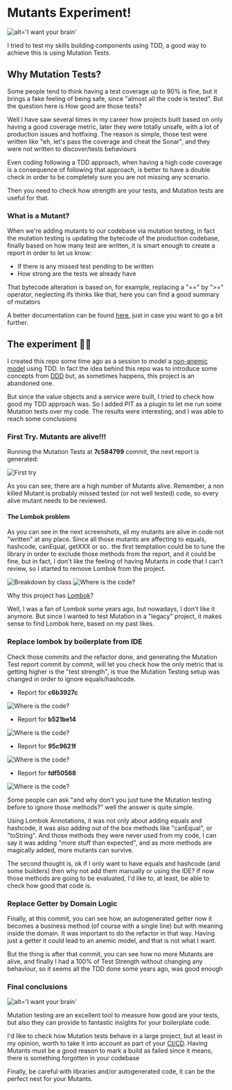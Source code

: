 # Mutants Experiment!

![alt='I want your brain'](imgs/mutant.jpeg)

I tried to test my skills building components using TDD, a good way to achieve this is
using Mutation Tests.
    
## Why Mutation Tests?

Some people tend to think having a test coverage up to 90% is fine, but it brings a
fake feeling of being safe, since "almost all the code is tested". But the question here is
How good are those tests?

Well I have saw several times in my career how projects built based on only having a good coverage metric, later
they were totally unsafe, with a lot of production issues and hotfixing. The reason is simple, those test were written
like "eh, let's pass the coverage and cheat the Sonar", and they were not written to discover/tests behaviours

Even coding following a TDD approach, when having a high code coverage is a consequence of following that approach, is better
to have a double check in order to be completely sure you are not missing any scenario.

Then you need to check how strength are your tests, and Mutation tests are useful for that.

### What is a Mutant?

When we're adding mutants to our codebase via mutation testing, in fact the mutation testing is updating the bytecode of the production codebase,
finally based on how many test are written, it is smart enough to create a report in order to let us know:

* If there is any missed test pending to be written
* How strong are the tests we already have

That bytecode alteration is based on, for example, replacing a "==" by ">=" operator, neglecting ifs thinks like that, 
here you can find a good summary of mutators

A better documentation can be found [here](https://pitest.org/), just in case you want to go a bit further.

## The experiment :man_technologist:

I created this repo some time ago as a session to model a [non-anemic model](https://martinfowler.com/bliki/AnemicDomainModel.html) using TDD. In fact the idea behind this repo was to introduce some concepts
from [DDD](https://martinfowler.com/tags/domain%20driven%20design.html) but, as sometimes happens, this project is an abandoned one.

But since the value objects and a service were built, I tried to check how good my TDD approach was. So I added PIT as a plugin to let me run some Mutation tests over my code. The results were interesting, and I was able to reach some conclusions

### First Try. Mutants are alive!!!

Running the Mutation Tests at **7c584799** commit, the next report is generated:

![First try](imgs/001.png)

As you can see, there are a high number of Mutants alive. Remember, a non killed Mutant is probably missed tested (or not well tested) code, 
so every alive mutant needs to be reviewed.

#### The Lombok problem

As you can see in the next screenshots, all my mutants are alive in code not "written" at any place. Since all those mutants
are affecting to equals, hashcode, canEqual, getXXX or so.. the first temptation could be to tune the library in order to exclude
those methods from the report, and it could be fine, but in fact, I don't like the feeling of having Mutants in code that I can't review,
so I started to remove Lombok from the project.

![Breakdown by class](imgs/002.png)
![Where is the code?](imgs/003.png)

Why this project has [Lombok](https://projectlombok.org/)?

Well, I was a fan of Lombok some years ago, but nowadays, I don't like it anymore. But since I wanted to test Mutation in a
"legacy" project, it makes sense to find Lombok here, based on my past likes.


### Replace lombok by boilerplate from IDE

Check those commits and the refactor done, and generating the Mutation Test report commit by commit, will let you check how 
the only metric that is getting higher is the "test strength", is true the Mutation Testing setup was changed in order to 
ignore equals/hashcode.

* Report for **c6b3927c**

![Where is the code?](imgs/003.png)

* Report for **b521be14**

![Where is the code?](imgs/003.png)

* Report for **95c9621f**

![Where is the code?](imgs/003.png)

* Report for **fdf50568**

![Where is the code?](imgs/003.png)

Some people can ask "and why don't you just tune the Mutation testing before to ignore those methods?" well the answer is quite
simple.

Using Lombok Annotations, it was not only about adding equals and hashcode, it was also adding out of the box methods like "canEqual",
or "toString". And those methods they were never used from my code, I can say it was adding "more stuff than expected", and
as more methods are magically added, more mutants can survive.

The second thought is, ok if I only want to have equals and hashcode (and some builders) then why not add them manually
or using the IDE? If now those methods are going to be evaluated, I'd like to, at least, be able to check how good that code is.

### Replace Getter by Domain Logic

Finally, at this commit, you can see how, an autogenerated getter now it becomes a business method (of course with a single line) 
but with meaning inside the domain. It was important to do the refactor in that way. Having just a getter it could lead 
to an anemic model, and that is not what I want.

But the thing is after that commit, you can see how no more Mutants are alive, and finally I had a 100% of Test Strength 
without changing any behaviour, so it seems all the TDD done some years ago, was good enough

### Final conclusions

![alt='I want your brain'](imgs/sewers.jpeg)

Mutation testing are an excellent tool to measure how good are your tests, but also they can provide to fantastic insights
for your boilerplate code.

I'd like to check how Mutation tests behave in a large project, but at least in my opinion, worth to take it into account 
as part of your [CI/CD](https://medium.com/trendyol-tech/pit-mutation-testing-on-ci-cd-pipeline-1298f355bae5). Having Mutants must be a good reason to mark a build as failed since it means, there is something 
forgotten in your codebase

Finally, be careful with libraries and/or autogenerated code, it can be the perfect nest for your Mutants.